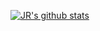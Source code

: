 [![JR's github stats](https://github-readme-stats.vercel.app/api?username=JRetza&count_private=true&show_icons=true&hide=stars)](https://github.com/JRetza)


<!-- [![ReadMe Card](https://github-readme-stats.vercel.app/api/pin/?username=JRetza&repo=cog)](https://github.com/JRetza)
[![ReadMe Card](https://github-readme-stats.vercel.app/api/pin/?username=JRetza&repo=datawave)](https://github.com/JRetza)
[![ReadMe Card](https://github-readme-stats.vercel.app/api/pin/?username=JRetza&repo=lemongraph)](https://github.com/JRetza)
[![ReadMe Card](https://github-readme-stats.vercel.app/api/pin/?username=JRetza&repo=lemongrenade)](https://github.com/JRetza)
[![ReadMe Card](https://github-readme-stats.vercel.app/api/pin/?username=JRetza&repo=serverless)](https://github.com/JRetza)
[![ReadMe Card](https://github-readme-stats.vercel.app/api/pin/?username=JRetza&repo=yeti)](https://github.com/JRetza) -->